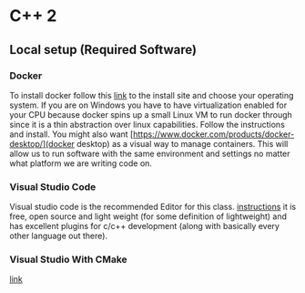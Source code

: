 # C++ 2
## Local setup (Required Software)
### Docker
To install docker follow this [link](https://docs.docker.com/get-docker/
) to the install site and choose your operating system. If you are on Windows you have to have virtualization enabled for your CPU because docker spins up a small Linux VM to run docker through since it is a thin abstraction over linux capabilities. Follow the instructions and install. You might also want [https://www.docker.com/products/docker-desktop/](docker desktop) as a visual way to manage containers. This will allow us to run software with the same environment and settings no matter what platform we are writing code on.

### Visual Studio Code
Visual studio code is the recommended Editor for this class. [instructions](https://code.visualstudio.com/docs/languages/cpp) it is free, open source and light weight (for some definition of lightweight) and has excellent plugins for c/c++ development (along with basically every other language out there). 

### Visual Studio With CMake
[link](https://learn.microsoft.com/en-us/cpp/build/cmake-projects-in-visual-studio?view=msvc-170/)
